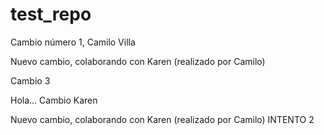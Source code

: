 # test_repo
 
 Cambio número 1, Camilo Villa


Nuevo cambio, colaborando con Karen (realizado por Camilo)


Cambio 3


Hola... Cambio Karen

Nuevo cambio, colaborando con Karen (realizado por Camilo) INTENTO 2

